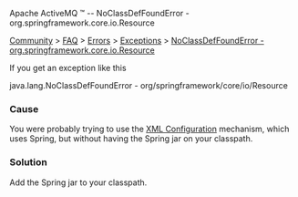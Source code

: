 Apache ActiveMQ ™ -- NoClassDefFoundError - org.springframework.core.io.Resource 

[Community](community.html) > [FAQ](faq.html) > [Errors](errors.html) > [Exceptions](exceptions.html) > [NoClassDefFoundError - org.springframework.core.io.Resource](noclassdeffounderror-orgspringframeworkcoreioresource.html)


If you get an exception like this

java.lang.NoClassDefFoundError - org/springframework/core/io/Resource

### Cause

You were probably trying to use the [XML Configuration](xml-configuration.html) mechanism, which uses Spring, but without having the Spring jar on your classpath.

### Solution

Add the Spring jar to your classpath.

